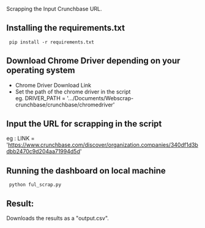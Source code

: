 Scrapping the Input Crunchbase URL.

## Installing the requirements.txt 
~~~
 pip install -r requirements.txt
~~~
## Download Chrome Driver depending on your operating system
- <a herf="https://chromedriver.storage.googleapis.com/index.html?path=87.0.4280.88/"> Chrome Driver Download Link </a>
- Set the path of the chrome driver in the script <br> eg. DRIVER_PATH = '.../Documents/Webscrap-crunchbase/crunchbase/chromedriver'


## Input the URL for scrapping in the script
eg : LINK = 'https://www.crunchbase.com/discover/organization.companies/340df1d3bdbb2470c9d204aa71994d5d'

## Running the dashboard on local machine
~~~
 python ful_scrap.py
~~~

## Result:
Downloads the results as a "output.csv".
